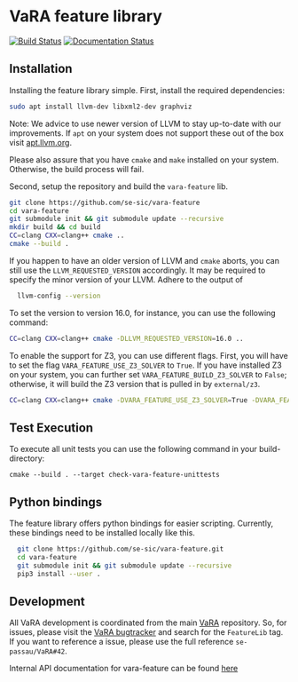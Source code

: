 # VaRA feature library
[![Build Status](https://github.com/se-sic/vara-feature/workflows/VaRA%20Feature%20Library%20Build/badge.svg?branch=vara-dev)](https://github.com/se-sic/vara-feature/actions?query=branch%3Avara-dev) [![Documentation Status](https://readthedocs.org/projects/vara/badge/?version=vara-dev)](https://vara.readthedocs.io/en/vara-dev/?badge=vara-dev)

Installation
------------
Installing the feature library simple.
First, install the required dependencies:
```bash
sudo apt install llvm-dev libxml2-dev graphviz
```
Note: We advice to use newer version of LLVM to stay up-to-date with our improvements. If `apt` on your system does not support these out of the box visit [apt.llvm.org](https://apt.llvm.org).

Please also assure that you have `cmake` and `make` installed on your system. Otherwise, the build process will fail.

Second, setup the repository and build the `vara-feature` lib.
```bash
git clone https://github.com/se-sic/vara-feature
cd vara-feature
git submodule init && git submodule update --recursive
mkdir build && cd build
CC=clang CXX=clang++ cmake ..
cmake --build .
```

If you happen to have an older version of LLVM and `cmake` aborts, you can still use the `LLVM_REQUESTED_VERSION` accordingly.
It may be required to specify the minor version of your LLVM.
Adhere to the output of
```bash
  llvm-config --version
```
To set the version to version 16.0, for instance, you can use the following command:
```bash
CC=clang CXX=clang++ cmake -DLLVM_REQUESTED_VERSION=16.0 ..
```

To enable the support for Z3, you can use different flags.
First, you will have to set the flag `VARA_FEATURE_USE_Z3_SOLVER` to `True`. If you have installed Z3 on your system, you can further set `VARA_FEATURE_BUILD_Z3_SOLVER` to `False`; otherwise, it will build the Z3 version that is pulled in by `external/z3`.
```bash
CC=clang CXX=clang++ cmake -DVARA_FEATURE_USE_Z3_SOLVER=True -DVARA_FEATURE_BUILD_Z3_SOLVER=False ..
```

Test Execution
---------------
To execute all unit tests you can use the following command in your build-directory:

```console
cmake --build . --target check-vara-feature-unittests
```

Python bindings
---------------
The feature library offers python bindings for easier scripting.
Currently, these bindings need to be installed locally like this.

```bash
  git clone https://github.com/se-sic/vara-feature.git
  cd vara-feature
  git submodule init && git submodule update --recursive
  pip3 install --user .
```

Development
-----------
All VaRA development is coordinated from the main [VaRA]() repository.
So, for issues, please visit the [VaRA bugtracker](https://github.com/se-passau/VaRA/labels/FeatureLibrary) and search for the `FeatureLib` tag.
If you want to reference a issue, please use the full reference `se-passau/VaRA#42`.

Internal API documentation for vara-feature can be found [here](https://se-sic.github.io/vara-feature/index.html)
